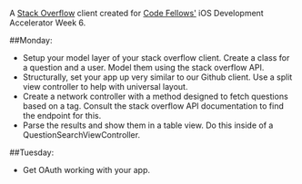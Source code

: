 A [Stack Overflow](stackoverflow.com) client created for [Code Fellows'](http://codefellows.org) iOS Development Accelerator Week 6.

##Monday:

- Setup your model layer of your stack overflow client. Create a class for a question and a user. Model them using the stack overflow API.
- Structurally, set your app up very similar to our Github client. Use a split view controller to help with universal layout. 
- Create a network controller with a method designed to fetch questions based on a tag. Consult the stack overflow API documentation to find the endpoint for this.
- Parse the results and show them in a table view. Do this inside of a QuestionSearchViewController.

##Tuesday:

- Get OAuth working with your app.